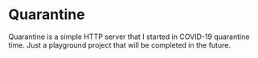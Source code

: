# Quarantine

Quarantine is a simple HTTP server that I started in COVID-19 quarantine time. Just a playground project that will be completed in the future.